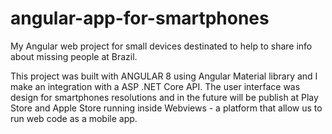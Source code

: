 # angular-app-for-smartphones
My Angular web project for small devices destinated to help to share info about missing people at Brazil.

This project was built with ANGULAR 8 using Angular Material library and I make an integration with a ASP .NET Core API. The user interface was design for smartphones resolutions and in the future will be publish at Play Store and Apple Store running inside Webviews - a platform that allow us to run web code as a mobile app.
